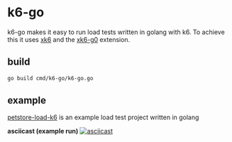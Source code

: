 # k6-go

k6-go makes it easy to run load tests written in golang with k6. To achieve this it uses [xk6](https://github.com/grafana/xk6) and the [xk6-g0](https://github.com/szkiba/xk6-g0) extension.

## build

```bash
go build cmd/k6-go/k6-go.go
```

## example

[petstore-load-k6](https://github.com/bandorko/petstore-load-k6) is an example load test project written in golang

**asciicast (example run)**
[![asciicast](https://asciinema.org/a/alS0Z1IRUJzp71gIzbuC1djQi.svg)](https://asciinema.org/a/alS0Z1IRUJzp71gIzbuC1djQi)